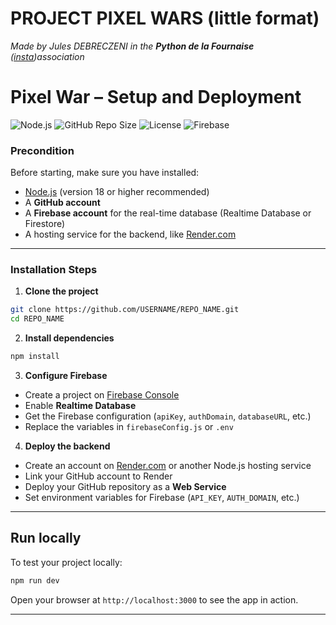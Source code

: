 # PROJECT PIXEL WARS (little format)
*Made by Jules DEBRECZENI in the **Python de la Fournaise** ([insta](https://www.instagram.com/pythondelafournaise/))association* 

# Pixel War – Setup and Deployment

![Node.js](https://img.shields.io/badge/Node.js-18.x-green)
![GitHub Repo Size](https://img.shields.io/github/repo-size/Djobanjo/FixPixelwar)
![License](https://img.shields.io/github/license/Djobanjo/FixPixelwar)
![Firebase](https://img.shields.io/badge/Firebase-Connected-orange)

### Precondition

Before starting, make sure you have installed:

- [Node.js](https://nodejs.org/) (version 18 or higher recommended)
- A **GitHub account**
- A **Firebase account** for the real-time database (Realtime Database or Firestore)
- A hosting service for the backend, like [Render.com](https://render.com)

---

### Installation Steps

1. **Clone the project**
```bash
git clone https://github.com/USERNAME/REPO_NAME.git
cd REPO_NAME
```

2. **Install dependencies**
```bash
npm install
```

3. **Configure Firebase**
- Create a project on [Firebase Console](https://console.firebase.google.com/)
- Enable **Realtime Database** 
- Get the Firebase configuration (`apiKey`, `authDomain`, `databaseURL`, etc.)
- Replace the variables in `firebaseConfig.js` or `.env`

4. **Deploy the backend**
- Create an account on [Render.com](https://render.com) or another Node.js hosting service
- Link your GitHub account to Render
- Deploy your GitHub repository as a **Web Service**
- Set environment variables for Firebase (`API_KEY`, `AUTH_DOMAIN`, etc.)

---

## Run locally

To test your project locally:
```bash
npm run dev
```
Open your browser at `http://localhost:3000` to see the app in action.

---
